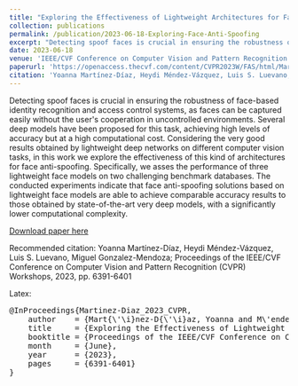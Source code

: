 ```yaml
---
title: "Exploring the Effectiveness of Lightweight Architectures for Face Anti-Spoofing"
collection: publications
permalink: /publication/2023-06-18-Exploring-Face-Anti-Spoofing
excerpt: "Detecting spoof faces is crucial in ensuring the robustness of face-based identity recognition and access control systems, as faces can be captured easily without the user's cooperation in uncontrolled environments. Several deep models have been proposed for this task, achieving high levels of accuracy but at a high computational cost. Considering the very good results obtained by lightweight deep networks on different computer vision tasks, in this work we explore the effectiveness of this kind of architectures for face anti-spoofing. Specifically, we asses the performance of three lightweight face models on two challenging benchmark databases. The conducted experiments indicate that face anti-spoofing solutions based on lightweight face models are able to achieve comparable accuracy results to those obtained by state-of-the-art very deep models, with a significantly lower computational complexity."
date: 2023-06-18
venue: 'IEEE/CVF Conference on Computer Vision and Pattern Recognition (CVPR) Workshops 2023'
paperurl: 'https://openaccess.thecvf.com/content/CVPR2023W/FAS/html/Martinez-Diaz_Exploring_the_Effectiveness_of_Lightweight_Architectures_for_Face_Anti-Spoofing_CVPRW_2023_paper.html'
citation: 'Yoanna Martínez-Díaz, Heydi Méndez-Vázquez, Luis S. Luevano, Miguel Gonzalez-Mendoza; Proceedings of the IEEE/CVF Conference on Computer Vision and Pattern Recognition (CVPR) Workshops, 2023, pp. 6391-6401'
---
```

Detecting spoof faces is crucial in ensuring the robustness of face-based identity recognition and access control systems, as faces can be captured easily without the user's cooperation in uncontrolled environments. Several deep models have been proposed for this task, achieving high levels of accuracy but at a high computational cost. Considering the very good results obtained by lightweight deep networks on different computer vision tasks, in this work we explore the effectiveness of this kind of architectures for face anti-spoofing. Specifically, we asses the performance of three lightweight face models on two challenging benchmark databases. The conducted experiments indicate that face anti-spoofing solutions based on lightweight face models are able to achieve comparable accuracy results to those obtained by state-of-the-art very deep models, with a significantly lower computational complexity. 

[Download paper here](https://openaccess.thecvf.com/content/CVPR2023W/FAS/html/Martinez-Diaz_Exploring_the_Effectiveness_of_Lightweight_Architectures_for_Face_Anti-Spoofing_CVPRW_2023_paper.html)

Recommended citation: Yoanna Martínez-Díaz, Heydi Méndez-Vázquez, Luis S. Luevano, Miguel Gonzalez-Mendoza; Proceedings of the IEEE/CVF Conference on Computer Vision and Pattern Recognition (CVPR) Workshops, 2023, pp. 6391-6401

Latex:
<pre>
@InProceedings{Martinez-Diaz_2023_CVPR,
    author    = {Mart{\'\i}nez-D{\'\i}az, Yoanna and M\'endez-V\'azquez, Heydi and Luevano, Luis S. and Gonzalez-Mendoza, Miguel},
    title     = {Exploring the Effectiveness of Lightweight Architectures for Face Anti-Spoofing},
    booktitle = {Proceedings of the IEEE/CVF Conference on Computer Vision and Pattern Recognition (CVPR) Workshops},
    month     = {June},
    year      = {2023},
    pages     = {6391-6401}
}
</pre>
